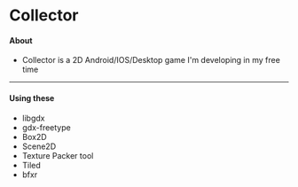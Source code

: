 # Collector


#### About
* Collector is a 2D Android/IOS/Desktop game I'm developing in my free time

---

#### Using these
* libgdx
* gdx-freetype
* Box2D
* Scene2D
* Texture Packer tool
* Tiled
* bfxr
